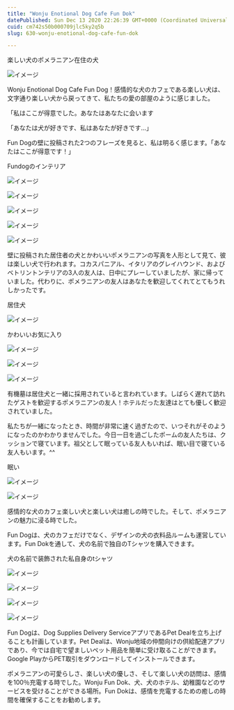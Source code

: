 ```yaml
---
title: "Wonju Enotional Dog Cafe Fun Dok"
datePublished: Sun Dec 13 2020 22:26:39 GMT+0000 (Coordinated Universal Time)
cuid: cm742s50b000709jlc5ky2q5b
slug: 630-wonju-enotional-dog-cafe-fun-dok

---
```



楽しい犬のポメラニアン在住の犬

![イメージ](https://cdn.hashnode.com/res/hashnode/image/upload/v1739495591680/5bfa4019-0502-48eb-adde-43c47d790097.jpeg)

Wonju Enotional Dog Cafe Fun Dog！感情的な犬のカフェである楽しい犬は、文字通り楽しい犬から戻ってきて、私たちの愛の部屋のように感じました。

「私はここが得意でした。あなたはあなたに会います

「あなたは犬が好きです、私はあなたが好きです…」

Fun Dogの壁に投稿された2つのフレーズを見ると、私は明るく感じます。「あなたはここが得意です！」

Fundogのインテリア

![イメージ](https://cdn.hashnode.com/res/hashnode/image/upload/v1739495593551/ed3d9f55-69f8-455e-9f0c-5da1e9e95a55.jpeg)

![イメージ](https://cdn.hashnode.com/res/hashnode/image/upload/v1739495595078/33f5b515-16e7-403d-b137-4f078dfacc24.jpeg)

![イメージ](https://cdn.hashnode.com/res/hashnode/image/upload/v1739495596812/dc0a7e7e-e9ff-4ba2-ab8c-89b13e8f8a30.jpeg)

![イメージ](https://cdn.hashnode.com/res/hashnode/image/upload/v1739495599114/e475c1aa-d9d5-4d32-b3e5-d03ac8f13e4c.jpeg)

![イメージ](https://cdn.hashnode.com/res/hashnode/image/upload/v1739495601356/29f4f284-d6f6-490f-93f7-3f681636d35f.jpeg)

壁に投稿された居住者の犬とかわいいポメラニアンの写真を人形として見て、彼は楽しい犬で行われます。コカスパニアル、イタリアのグレイハウンド、およびベトリントンテリアの3人の友人は、日中にプレーしていましたが、家に帰っていました。代わりに、ポメラニアンの友人はあなたを歓迎してくれてとてもうれしかったです。

居住犬

![イメージ](https://cdn.hashnode.com/res/hashnode/image/upload/v1739495603785/1f7a390a-75b3-4647-9191-eb7928dffdd6.jpeg)

かわいいお気に入り

![イメージ](https://cdn.hashnode.com/res/hashnode/image/upload/v1739495606975/4da6628b-4be1-4da0-8b12-98fc046403aa.jpeg)

![イメージ](https://cdn.hashnode.com/res/hashnode/image/upload/v1739495609468/dde1bbad-2453-4c87-8b33-99e0ede1ca21.jpeg)

![イメージ](https://cdn.hashnode.com/res/hashnode/image/upload/v1739495611137/c82f3c21-b471-4b85-8b12-12d1d094ae08.jpeg)

有機墓は居住犬と一緒に採用されていると言われています。しばらく遅れて訪れたゲストを歓迎するポメラニアンの友人！ホテルだった友達はとても優しく歓迎されていました。

私たちが一緒になったとき、時間が非常に速く過ぎたので、いつそれがそのようになったのかわかりませんでした。今日一日を過ごしたポームの友人たちは、クッションで寝ています。祖父として眠っている友人もいれば、眠い目で寝ている友人もいます。^^

眠い

![イメージ](https://cdn.hashnode.com/res/hashnode/image/upload/v1739495613007/2a9d65b7-89a8-408a-b2ca-855c2b249f44.jpeg)

![イメージ](https://cdn.hashnode.com/res/hashnode/image/upload/v1739495614668/7a08c3b2-0d63-4fba-9f92-261eb045639b.jpeg)

感情的な犬のカフェ楽しい犬と楽しい犬は癒しの時でした。そして、ポメラニアンの魅力に浸る時でした。

Fun Dogは、犬のカフェだけでなく、デザインの犬の衣料品ルームも運営しています。Fun Dokを通して、犬の名前で独自のTシャツを購入できます。

犬の名前で装飾された私自身のtシャツ

![イメージ](https://cdn.hashnode.com/res/hashnode/image/upload/v1739495616702/1c57ed97-a677-4acc-9d3b-4fe06bb4bdfe.jpeg)

![イメージ](https://cdn.hashnode.com/res/hashnode/image/upload/v1739495618142/950c02dc-cb9c-4e4a-ad50-ab4290c6bd84.jpeg)

![イメージ](https://cdn.hashnode.com/res/hashnode/image/upload/v1739495619363/0533f807-d8e5-4f41-8e85-99189e4e5e1a.jpeg)

![イメージ](https://cdn.hashnode.com/res/hashnode/image/upload/v1739495621200/ef70a187-9249-4ded-8627-486b7cc7e1cb.jpeg)

Fun Dogは、Dog Supplies Delivery ServiceアプリであるPet Dealを立ち上げることも計画しています。Pet Dealは、Wonju地域の仲間向けの供給配達アプリであり、今では自宅で望ましいペット用品を簡単に受け取ることができます。Google PlayからPET取引をダウンロードしてインストールできます。

ポメラニアンの可愛らしさ、楽しい犬の優しさ、そして楽しい犬の訪問は、感情を100％充電する時でした。Wonju Fun Dok、犬、犬のホテル、幼稚園などのサービスを受けることができる場所。Fun Dokは、感情を充電するための癒しの時間を確保することをお勧めします。